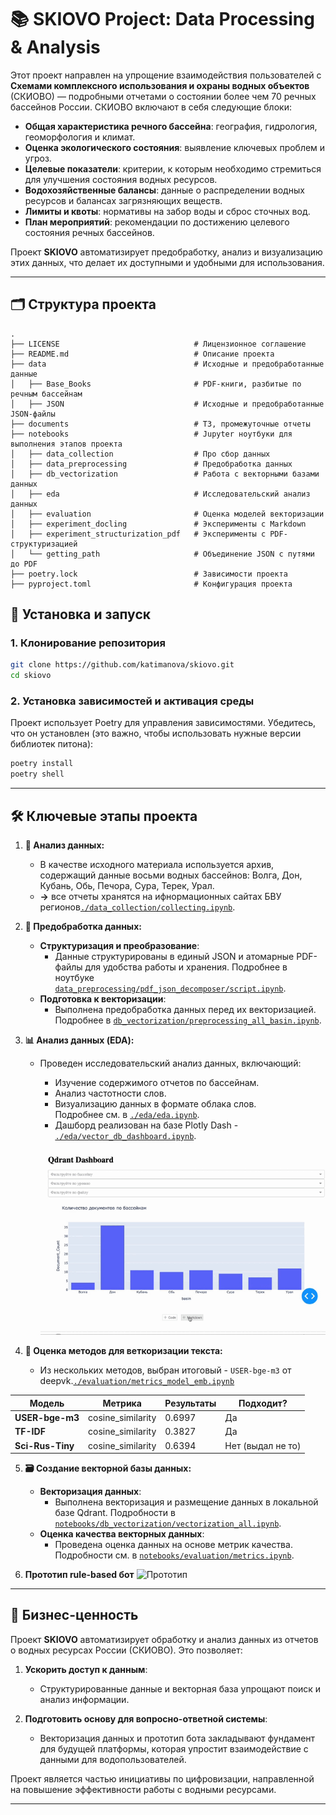 # 📚 SKIOVO Project: Data Processing & Analysis

Этот проект направлен на упрощение взаимодействия пользователей с **Схемами комплексного использования и охраны водных объектов** (СКИОВО) — подробными отчетами о состоянии более чем 70 речных бассейнов России. СКИОВО включают в себя следующие блоки:

- **Общая характеристика речного бассейна**: география, гидрология, геоморфология и климат.
- **Оценка экологического состояния**: выявление ключевых проблем и угроз.
- **Целевые показатели**: критерии, к которым необходимо стремиться для улучшения состояния водных ресурсов.
- **Водохозяйственные балансы**: данные о распределении водных ресурсов и балансах загрязняющих веществ.
- **Лимиты и квоты**: нормативы на забор воды и сброс сточных вод.
- **План мероприятий**: рекомендации по достижению целевого состояния речных бассейнов.

Проект **SKIOVO** автоматизирует предобработку, анализ и визуализацию этих данных, что делает их доступными и удобными для использования.

---

## 🗂 **Cтруктура проекта**

```plaintext
.
├── LICENSE                              # Лицензионное соглашение
├── README.md                            # Описание проекта
├── data                                 # Исходные и предобработанные данные
│   ├── Base_Books                       # PDF-книги, разбитые по речным бассейнам
│   ├── JSON                             # Исходные и предобработанные JSON-файлы
├── documents                            # ТЗ, промежуточные отчеты
├── notebooks                            # Jupyter ноутбуки для выполнения этапов проекта
│   ├── data_collection                  # Про сбор данных
│   ├── data_preprocessing               # Предобработка данных
│   ├── db_vectorization                 # Работа с векторными базами данных
│   ├── eda                              # Исследовательский анализ данных
│   ├── evaluation                       # Оценка моделей векторизации
│   ├── experiment_docling               # Эксперименты с Markdown
│   ├── experiment_structurization_pdf   # Эксперименты с PDF-структуризацией
│   └── getting_path                     # Объединение JSON с путями до PDF
├── poetry.lock                          # Зависимости проекта
├── pyproject.toml                       # Конфигурация проекта

```

## 🚀 Установка и запуск

### 1. **Клонирование репозитория**
```bash
git clone https://github.com/katimanova/skiovo.git
cd skiovo
```

### 2. Установка зависимостей и активация среды

Проект использует Poetry для управления зависимостями. Убедитесь, что он установлен (это важно, чтобы использовать нужные версии библиотек питона):
```bash
poetry install
poetry shell 
```
---

## 🛠 Ключевые этапы проекта

1. **📖 Анализ данных:**
   - В качестве исходного материала используется архив, содержащий данные восьми водных бассейнов: Волга, Дон, Кубань, Обь, Печора, Сура, Терек, Урал.  
   - **->** все отчеты хранятся на ифнормационных сайтах БВУ регионов[`./data_collection/collecting.ipynb`](notebooks/data_collection/collecting.ipynb).

2. **🧹 Предобработка данных:**
   - **Структуризация и преобразование**:
     - Данные структурированы в единый JSON и атомарные PDF-файлы для удобства работы и хранения. Подробнее в ноутбуке [`data_preprocessing/pdf_json_decomposer/script.ipynb`](notebooks/data_preprocessing/pdf_json_decomposer/script.ipynb).
   - **Подготовка к векторизации**:
     - Выполнена предобработка данных перед их векторизацией. Подробнее в [`db_vectorization/preprocessing_all_basin.ipynb`](notebooks/db_vectorization/preprocessing_all_basin.ipynb).

3. **📊 Анализ данных (EDA):**
   - Проведен исследовательский анализ данных, включающий:
     - Изучение содержимого отчетов по бассейнам.
     - Анализ частотности слов.
     - Визуализацию данных в формате облака слов.  
     Подробнее см. в [`./eda/eda.ipynb`](/eda/eda.ipynb).
     - Дашборд реализован на базе Plotly Dash - [`./eda/vector_db_dashboard.ipynb`](./eda/vector_db_dashboard.ipynb).

     ![Демонстрация работы](./data/gif/dashboard.gif)

4. **🎯 Оценка методов для веткоризации текста:**
   - Из нескольких методов, выбран итоговый - `USER-bge-m3` от deepvk.[`./evaluation/metrics_model_emb.ipynb`](./evaluation/metrics_model_emb.ipynb)

| Модель                     | Метрика             | Результаты                                                                 | Подходит? |
|----------------------------|---------------------|----------------------------------------------------------------------------|-----------|
| **USER-bge-m3**            | cosine_similarity | 0.6997                                                        | Да        |
| **TF-IDF**                 | cosine_similarity |  0.3827                                                        | Да        |
| **Sci-Rus-Tiny**           | cosine_similarity | 0.6394                                                        | Нет (выдал не то)       |


5. **🗃 Создание векторной базы данных:**
   - **Векторизация данных**:
     - Выполнена векторизация и размещение данных в локальной базе Qdrant. Подробности в [`notebooks/db_vectorization/vectorization_all.ipynb`](notebooks/db_vectorization/vectorization_all.ipynb).
   - **Оценка качества векторных данных**:
     - Проведена оценка данных на основе метрик качества. Подробности см. в [`notebooks/evaluation/metrics.ipynb`](notebooks/evaluation/metrics.ipynb).
     
6. **Прототип rule-based бот**
![Прототип](data/gif/Прототип.gif)
---

## 🎯 Бизнес-ценность

Проект **SKIOVO** автоматизирует обработку и анализ данных из отчетов о водных ресурсах России (СКИОВО). Это позволяет:

1. **Ускорить доступ к данным**:  
   - Структурированные данные и векторная база упрощают поиск и анализ информации.

2. **Подготовить основу для вопросно-ответной системы**:  
   - Векторизация данных и прототип бота закладывают фундамент для будущей платформы, которая упростит взаимодействие с данными для водопользователей.

Проект является частью инициативы по цифровизации, направленной на повышение эффективности работы с водными ресурсами.

---
